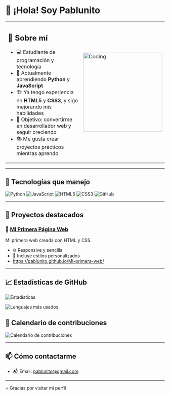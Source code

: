 # 👋 ¡Hola! Soy Pablunito

<table>
  <tr>
    <td>

## 🚀 Sobre mí

- 💻 Estudiante de programación y tecnología  
- 🌱 Actualmente aprendiendo **Python** y **JavaScript**  
- 🏗️ Ya tengo experiencia en **HTML5** y **CSS3**, y sigo mejorando mis habilidades  
- 🎯 Objetivo: convertirme en desarrollador web y seguir creciendo  
- 📚 Me gusta crear proyectos prácticos mientras aprendo  

</td>
<td>
  <img src="https://media.giphy.com/media/L1R1tvI9svkIWwpVYr/giphy.gif" alt="Coding" width="250">
</td>
  </tr>
</table>

---

## 🔧 Tecnologías que manejo

![Python](https://img.shields.io/badge/Python-3776AB?style=for-the-badge&logo=python&logoColor=white)
![JavaScript](https://img.shields.io/badge/JavaScript-F7DF1E?style=for-the-badge&logo=javascript&logoColor=black)
![HTML5](https://img.shields.io/badge/HTML5-E34F26?style=for-the-badge&logo=html5&logoColor=white)
![CSS3](https://img.shields.io/badge/CSS3-1572B6?style=for-the-badge&logo=css3&logoColor=white)
![GitHub](https://img.shields.io/badge/GitHub-181717?style=for-the-badge&logo=github&logoColor=white)

---

## 📌 Proyectos destacados

### 🔹 [Mi Primera Página Web](https://github.com/Pablunito/Mi-primera-web)
Mi primera web creada con HTML y CSS.  
- 🌐 Responsive y sencilla  
- 🎨 Incluye estilos personalizados
- https://pablunito.github.io/Mi-primera-web/

---

## 📈 Estadísticas de GitHub

![Estadísticas](https://github-readme-stats.vercel.app/api?username=Pablunito&show_icons=true&theme=tokyonight)

![Lenguajes más usados](https://github-readme-stats.vercel.app/api/top-langs/?username=Pablunito&layout=compact&theme=tokyonight)

## 📅 Calendario de contribuciones

![Calendario de contribuciones](https://github-profile-summary-cards.vercel.app/api/cards/productive-time?username=Pablunito&theme=tokyonight&utcOffset=2)

---

## 📫 Cómo contactarme
  
- 📬 Email: pablunito@gmail.com 

---

⭐️ Gracias por visitar mi perfil
